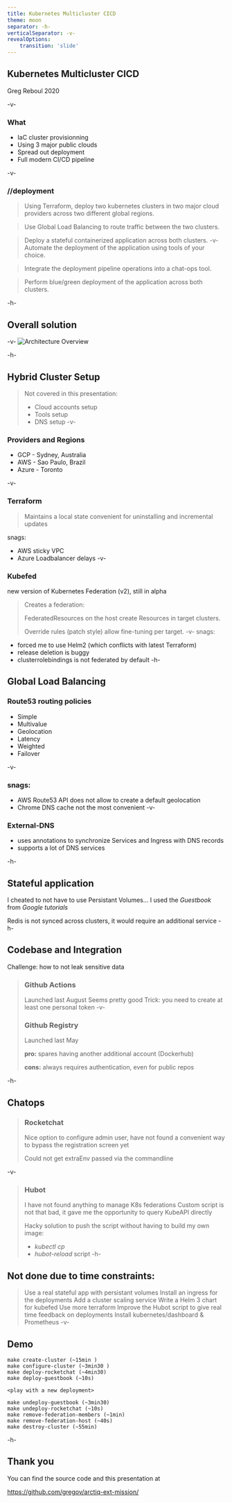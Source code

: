 ```yaml
---
title: Kubernetes Multicluster CICD
theme: moon
separator: -h-
verticalSeparator: -v-
revealOptions:
    transition: 'slide'
---
```


## Kubernetes Multicluster CICD

Greg Reboul 2020

-v-
### What
* IaC cluster provisionning
* Using 3 major public clouds
* Spread out deployment
* Full modern CI/CD pipeline


-v-
### //deployment
>Using Terraform, deploy two kubernetes clusters in two major cloud providers across two different global regions.

>Use Global Load Balancing to route traffic between the two clusters.

>Deploy a stateful containerized application across both clusters.
-v-
>Automate the deployment of the application using tools of your
choice.

>Integrate the deployment pipeline operations into a chat-ops tool.

>Perform blue/green deployment of the application across both
clusters.

-h-
## Overall solution

-v-
![Architecture Overview](arctiq-ext-mission.png)

-h-
## Hybrid Cluster Setup

> Not covered in this presentation:
> * Cloud accounts setup
> * Tools setup
> * DNS setup
-v-
### Providers and Regions
* GCP - Sydney, Australia
* AWS - Sao Paulo, Brazil 
* Azure - Toronto

-v-
### Terraform
> Maintains a local state
> convenient for uninstalling
> and incremental updates

snags:
* AWS sticky VPC
* Azure Loadbalancer delays
-v-
### Kubefed
new version of Kubernetes Federation (v2), still in alpha
>Creates a federation:
>
>FederatedResources on the host create Resources in target clusters.
>
>Override rules (patch style) allow fine-tuning per target.
-v-
snags:
* forced me to use Helm2 (which conflicts with latest Terraform)
* release deletion is buggy
* clusterrolebindings is not federated by default
-h-

## Global Load Balancing

### Route53 routing policies

* Simple
* Multivalue
* Geolocation
* Latency
* Weighted
* Failover

-v-

### snags:
* AWS Route53 API does not allow to create a default geolocation
* Chrome DNS cache not the most convenient
-v-

### External-DNS

* uses annotations to synchronize Services and Ingress with DNS records
* supports a lot of DNS services

-h-

## Stateful application
I cheated to not have to use Persistant Volumes... I used the *Guestbook* from *Google tutorials*

Redis is not synced across clusters, it would require an additional service
-h-
## Codebase and Integration
  Challenge: how to not leak sensitive data

>### Github Actions
>  Launched last August
>  Seems pretty good
>  Trick: you need to create at least one personal token
-v-
>### Github Registry
>  Launched last May
>
> **pro:** spares having another additional account (Dockerhub)
>
> **cons:** always requires authentication, even for public repos

-h-

## Chatops

>### Rocketchat
> Nice option to configure admin user, have not found a convenient way to bypass the registration screen yet
>
> Could not get extraEnv passed via the commandline

-v-
>### Hubot
> I have not found anything to manage K8s federations
> Custom script is not that bad, it gave me the opportunity to query KubeAPI directly
>
> Hacky solution to push the script without having to build my own image:
> * *kubectl cp*
> * *hubot-reload* script
-h-


## Not done due to time constraints:

 > Use a real stateful app with persistant volumes
 > Install an ingress for the deployments
 > Add a cluster scaling service
 > Write a Helm 3 chart for kubefed
 > Use more terraform
 > Improve the Hubot script to give real time feedback on deployments
 > Install kubernetes/dashboard & Prometheus
-v-

## Demo

    make create-cluster (~15min )
    make configure-cluster (~3min30 )
    make deploy-rocketchat (~4min30)
    make deploy-guestbook (~10s)

    <play with a new deployment>

    make undeploy-guestbook (~3min30)
    make undeploy-rocketchat (~10s)
    make remove-federation-members (~1min)
    make remove-federation-host (~40s)
    make destroy-cluster (~55min)

-h-
## Thank you

You can find the source code and this presentation at

https://github.com/gregov/arctiq-ext-mission/
